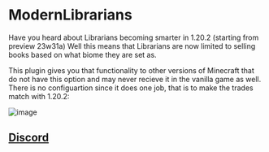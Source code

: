 
# ModernLibrarians

 Have you heard about Librarians becoming smarter in 1.20.2 (starting from preview 23w31a)
 Well this means that Librarians are now limited to selling books based on what biome they are set as. 
 
 
 This plugin gives you that functionality to other versions of Minecraft that do not have this option and may never recieve it in the vanilla game as well.
 There is no configuartion since it does one job, that is to make the trades match with 1.20.2:

![image](https://github.com/the-w41k3r/ModernLibrarians/assets/64218536/a5dc965f-be6c-48c5-b67e-ca2f3c58d91f)


## [Discord](https://discord.gg/XpwNT5Jr5Y)
